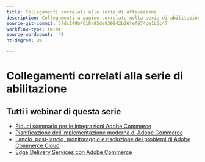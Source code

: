 ```yaml
---
title: Collegamenti correlati alle serie di attivazione
description: Collegamenti a pagine correlate nella serie di abilitazione
source-git-commit: 5fdc149b4618a95de839942b26fef874ce1b5c47
workflow-type: tm+mt
source-wordcount: '49'
ht-degree: 0%

---
```


# Collegamenti correlati alla serie di abilitazione

## Tutti i webinar di questa serie

* [Riduci sommario per le integrazioni Adobe Commerce](../enablement-series/lower-total-cost-of-owership-commerce-integrations.md)
* [Pianificazione dell’implementazione moderna di Adobe Commerce](../enablement-series/planning-the-modern-adobe-commerce-implementation.md)
* [Lancio, post-lancio, monitoraggio e risoluzione dei problemi di Adobe Commerce Cloud](../enablement-series/launch-post-launch-monitoring-and-troubleshooting.md)
* [Edge Delivery Services con Adobe Commerce](../enablement-series/edge-delivery-services-with-adobe-commerce.md)
